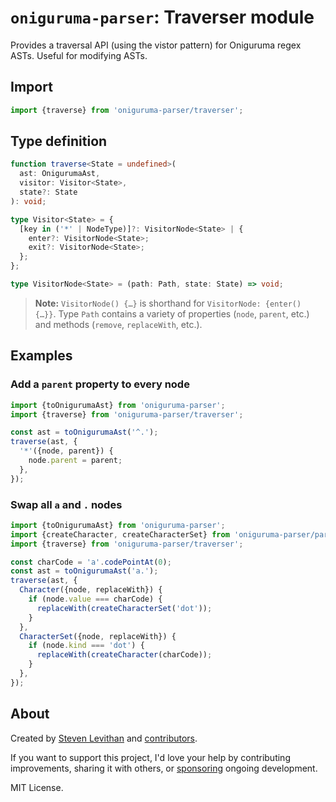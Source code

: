 # `oniguruma-parser`: Traverser module

Provides a traversal API (using the vistor pattern) for Oniguruma regex ASTs. Useful for modifying ASTs.

## Import

```js
import {traverse} from 'oniguruma-parser/traverser';
```

## Type definition

```ts
function traverse<State = undefined>(
  ast: OnigurumaAst,
  visitor: Visitor<State>,
  state?: State
): void;

type Visitor<State> = {
  [key in ('*' | NodeType)]?: VisitorNode<State> | {
    enter?: VisitorNode<State>;
    exit?: VisitorNode<State>;
  };
};

type VisitorNode<State> = (path: Path, state: State) => void;
```

> **Note:** `VisitorNode() {…}` is shorthand for `VisitorNode: {enter() {…}}`. Type `Path` contains a variety of properties (`node`, `parent`, etc.) and methods (`remove`, `replaceWith`, etc.).

## Examples

### Add a `parent` property to every node

```js
import {toOnigurumaAst} from 'oniguruma-parser';
import {traverse} from 'oniguruma-parser/traverser';

const ast = toOnigurumaAst('^.');
traverse(ast, {
  '*'({node, parent}) {
    node.parent = parent;
  },
});
```

### Swap all `a` and `.` nodes

```js
import {toOnigurumaAst} from 'oniguruma-parser';
import {createCharacter, createCharacterSet} from 'oniguruma-parser/parser';
import {traverse} from 'oniguruma-parser/traverser';

const charCode = 'a'.codePointAt(0);
const ast = toOnigurumaAst('a.');
traverse(ast, {
  Character({node, replaceWith}) {
    if (node.value === charCode) {
      replaceWith(createCharacterSet('dot'));
    }
  },
  CharacterSet({node, replaceWith}) {
    if (node.kind === 'dot') {
      replaceWith(createCharacter(charCode));
    }
  },
});
```

## About

Created by [Steven Levithan](https://github.com/slevithan) and [contributors](https://github.com/slevithan/oniguruma-parser/graphs/contributors).

If you want to support this project, I'd love your help by contributing improvements, sharing it with others, or [sponsoring](https://github.com/sponsors/slevithan) ongoing development.

MIT License.
